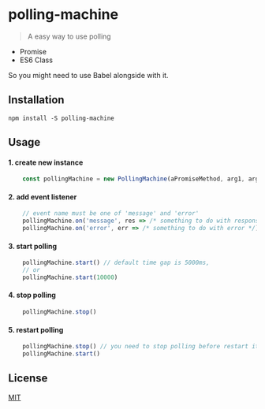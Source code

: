 # polling-machine
> A easy way to use polling

- Promise
- ES6 Class

So you might need to use Babel alongside with it.

## Installation

```
npm install -S polling-machine
```

## Usage

#### 1. create new instance
```javascript
    const pollingMachine = new PollingMachine(aPromiseMethod, arg1, arg2, /* and so on */)
```

#### 2. add event listener
```javascript
    // event name must be one of 'message' and 'error'
    pollingMachine.on('message', res => /* something to do with response */)
    pollingMachine.on('error', err => /* something to do with error */)
```

#### 3. start polling
```javascript
    pollingMachine.start() // default time gap is 5000ms,
    // or
    pollingMachine.start(10000)
```

#### 4. stop polling
```javascript
    pollingMachine.stop()
```

#### 5. restart polling
```javascript
    pollingMachine.stop() // you need to stop polling before restart it, or an error will be thrown.
    pollingMachine.start()
```

## License
[MIT](http://opensource.org/licenses/MIT)